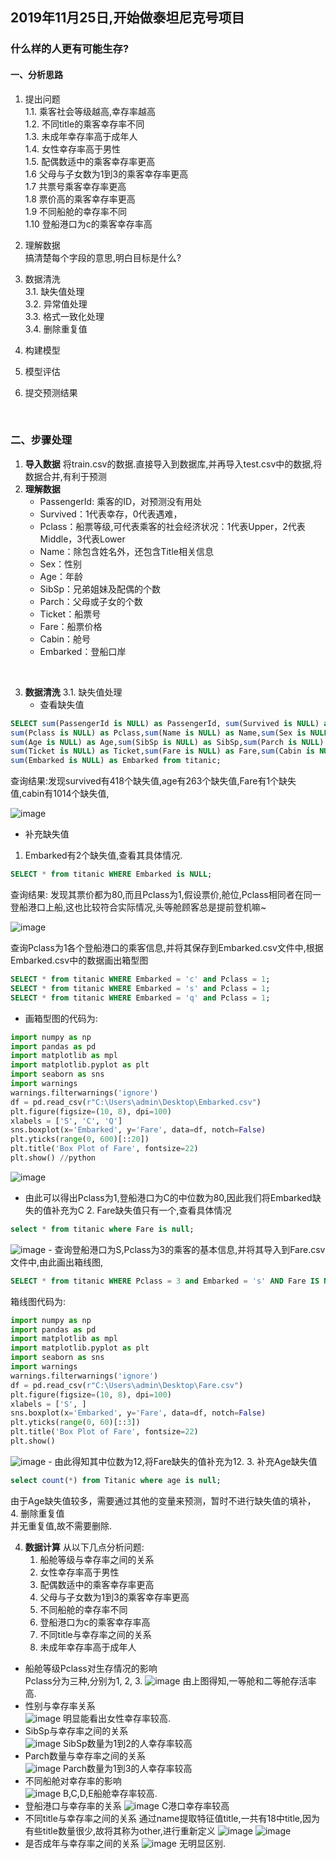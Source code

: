 ## 2019年11月25日,开始做泰坦尼克号项目
### 什么样的人更有可能生存?
#### 一、分析思路
1. 提出问题  
    1.1. 乘客社会等级越高,幸存率越高  
    1.2. 不同title的乘客幸存率不同  
    1.3. 未成年幸存率高于成年人  
    1.4. 女性幸存率高于男性  
    1.5. 配偶数适中的乘客幸存率更高  
    1.6 父母与子女数为1到3的乘客幸存率更高  
    1.7 共票号乘客幸存率更高  
    1.8 票价高的乘客幸存率更高  
    1.9 不同船舱的幸存率不同  
    1.10 登船港口为c的乘客幸存率高  

2. 理解数据  
    搞清楚每个字段的意思,明白目标是什么?

3.  数据清洗  
  3.1. 缺失值处理  
  3.2. 异常值处理  
  3.3. 格式一致化处理  
  3.4. 删除重复值  

4.  构建模型

5. 模型评估

6. 提交预测结果

</br>


### 二、步骤处理
1. **导入数据**
    将train.csv的数据.直接导入到数据库,并再导入test.csv中的数据,将数据合并,有利于预测
2. **理解数据**
    - PassengerId: 乘客的ID，对预测没有用处
    - Survived：1代表幸存，0代表遇难，
    - Pclass：船票等级,可代表乘客的社会经济状况：1代表Upper，2代表Middle，3代表Lower
    - Name：除包含姓名外，还包含Title相关信息
    - Sex：性别
    - Age：年龄
    - SibSp：兄弟姐妹及配偶的个数
    - Parch：父母或子女的个数
    - Ticket：船票号
    - Fare：船票价格
    - Cabin：舱号
    - Embarked：登船口岸

</br>

3. **数据清洗**
    3.1. 缺失值处理
    - 查看缺失值
``` SQL
SELECT sum(PassengerId is NULL) as PassengerId, sum(Survived is NULL) as Survived,
sum(Pclass is NULL) as Pclass,sum(Name is NULL) as Name,sum(Sex is NULL) as Sex,
sum(Age is NULL) as Age,sum(SibSp is NULL) as SibSp,sum(Parch is NULL) as Parch,
sum(Ticket is NULL) as Ticket,sum(Fare is NULL) as Fare,sum(Cabin is NULL) as Cabin,
sum(Embarked is NULL) as Embarked from titanic;
```

  查询结果:发现survived有418个缺失值,age有263个缺失值,Fare有1个缺失值,cabin有1014个缺失值,

![image](https://github.com/slackliu/data_analysis/blob/master/%E6%95%B0%E6%8D%AE%E5%88%86%E6%9E%90%E9%A1%B9%E7%9B%AE/kaggle/%E6%B3%B0%E5%9D%A6%E5%B0%BC%E5%85%8B%E5%8F%B7%E9%A2%84%E6%B5%8B/images/sql_chaxunqueshizhi.png)
   - 补充缺失值
   1. Embarked有2个缺失值,查看其具体情况.
``` SQL
SELECT * from titanic WHERE Embarked is NULL;
```
查询结果: 发现其票价都为80,而且Pclass为1,假设票价,舱位,Pclass相同者在同一登船港口上船,这也比较符合实际情况,头等舱顾客总是提前登机嘛~

![image](https://github.com/slackliu/data_analysis/blob/master/%E6%95%B0%E6%8D%AE%E5%88%86%E6%9E%90%E9%A1%B9%E7%9B%AE/kaggle/%E6%B3%B0%E5%9D%A6%E5%B0%BC%E5%85%8B%E5%8F%B7%E9%A2%84%E6%B5%8B/images/SQL_embarked_%E7%BC%BA%E5%A4%B1%E5%80%BC%E6%83%85%E5%86%B5.png)

查询Pclass为1各个登船港口的乘客信息,并将其保存到Embarked.csv文件中,根据Embarked.csv中的数据画出箱型图

``` SQL
SELECT * from titanic WHERE Embarked = 'c' and Pclass = 1;
SELECT * from titanic WHERE Embarked = 's' and Pclass = 1;
SELECT * from titanic WHERE Embarked = 'q' and Pclass = 1;
```

  - 画箱型图的代码为:

```python
import numpy as np
import pandas as pd
import matplotlib as mpl
import matplotlib.pyplot as plt
import seaborn as sns
import warnings
warnings.filterwarnings('ignore')
df = pd.read_csv(r"C:\Users\admin\Desktop\Embarked.csv")
plt.figure(figsize=(10, 8), dpi=100)
xlabels = ['S', 'C', 'Q']
sns.boxplot(x='Embarked', y='Fare', data=df, notch=False)
plt.yticks(range(0, 600)[::20])
plt.title('Box Plot of Fare', fontsize=22)
plt.show() //python
```

![image](https://github.com/slackliu/data_analysis/blob/master/%E6%95%B0%E6%8D%AE%E5%88%86%E6%9E%90%E9%A1%B9%E7%9B%AE/kaggle/%E6%B3%B0%E5%9D%A6%E5%B0%BC%E5%85%8B%E5%8F%B7%E9%A2%84%E6%B5%8B/images/Fare%E7%AE%B1%E5%9E%8B%E5%9B%BE.png)

  - 由此可以得出Pclass为1,登船港口为C的中位数为80,因此我们将Embarked缺失的值补充为C
     2. Fare缺失值只有一个,查看具体情况
``` SQL
select * from titanic where Fare is null;
```
![image](https://github.com/slackliu/data_analysis/blob/master/%E6%95%B0%E6%8D%AE%E5%88%86%E6%9E%90%E9%A1%B9%E7%9B%AE/kaggle/%E6%B3%B0%E5%9D%A6%E5%B0%BC%E5%85%8B%E5%8F%B7%E9%A2%84%E6%B5%8B/images/Fare%E7%BC%BA%E5%A4%B1%E5%85%B7%E4%BD%93%E6%83%85%E5%86%B5.png)
    - 查询登船港口为S,Pclass为3的乘客的基本信息,并将其导入到Fare.csv文件中,由此画出箱线图,
``` SQL
SELECT * from titanic WHERE Pclass = 3 and Embarked = 's' AND Fare IS NOT NULL;
```
箱线图代码为:
```python
import numpy as np
import pandas as pd
import matplotlib as mpl
import matplotlib.pyplot as plt
import seaborn as sns
import warnings
warnings.filterwarnings('ignore')
df = pd.read_csv(r"C:\Users\admin\Desktop\Fare.csv")
plt.figure(figsize=(10, 8), dpi=100)
xlabels = ['S', ]
sns.boxplot(x='Embarked', y='Fare', data=df, notch=False)
plt.yticks(range(0, 60)[::3])
plt.title('Box Plot of Fare', fontsize=22)
plt.show()
```
 ![image](https://github.com/slackliu/data_analysis/blob/master/%E6%95%B0%E6%8D%AE%E5%88%86%E6%9E%90%E9%A1%B9%E7%9B%AE/kaggle/%E6%B3%B0%E5%9D%A6%E5%B0%BC%E5%85%8B%E5%8F%B7%E9%A2%84%E6%B5%8B/images/Fare%E5%88%86%E5%B8%83%E7%AE%B1%E7%BA%BF%E5%9B%BE.png)
    - 由此得知其中位数为12,将Fare缺失的值补充为12.
      3. 补充Age缺失值
``` SQL
select count(*) from Titanic where age is null;
```
   由于Age缺失值较多，需要通过其他的变量来预测，暂时不进行缺失值的填补，
      4. 删除重复值  
      并无重复值,故不需要删除.

4. **数据计算**
    从以下几点分析问题:
    1. 船舱等级与幸存率之间的关系
    2. 女性幸存率高于男性
    3. 配偶数适中的乘客幸存率更高
    4. 父母与子女数为1到3的乘客幸存率更高
    5. 不同船舱的幸存率不同
    6. 登船港口为c的乘客幸存率高
    7. 不同title与幸存率之间的关系
    8. 未成年幸存率高于成年人
* 船舱等级Pclass对生存情况的影响  
Pclass分为三种,分别为1, 2, 3.
![image](https://github.com/slackliu/data_analysis/blob/master/%E6%95%B0%E6%8D%AE%E5%88%86%E6%9E%90%E9%A1%B9%E7%9B%AE/kaggle/%E6%B3%B0%E5%9D%A6%E5%B0%BC%E5%85%8B%E5%8F%B7%E9%A2%84%E6%B5%8B/images/Pclass%E5%AD%98%E6%B4%BB%E6%83%85%E5%86%B5.png)
由上图得知,一等舱和二等舱存活率高.  
* 性别与幸存率关系  
![image](https://github.com/slackliu/data_analysis/blob/master/%E6%95%B0%E6%8D%AE%E5%88%86%E6%9E%90%E9%A1%B9%E7%9B%AE/kaggle/%E6%B3%B0%E5%9D%A6%E5%B0%BC%E5%85%8B%E5%8F%B7%E9%A2%84%E6%B5%8B/images/sex%E5%AD%98%E6%B4%BB%E6%83%85%E5%86%B5.png)
明显能看出女性幸存率较高.    
* SibSp与幸存率之间的关系  
![image](https://github.com/slackliu/data_analysis/blob/master/%E6%95%B0%E6%8D%AE%E5%88%86%E6%9E%90%E9%A1%B9%E7%9B%AE/kaggle/%E6%B3%B0%E5%9D%A6%E5%B0%BC%E5%85%8B%E5%8F%B7%E9%A2%84%E6%B5%8B/images/SibSp%E5%AD%98%E6%B4%BB%E6%83%85%E5%86%B5.png)
SibSp数量为1到2的人幸存率较高    
* Parch数量与幸存率之间的关系  
![image](https://github.com/slackliu/data_analysis/blob/master/%E6%95%B0%E6%8D%AE%E5%88%86%E6%9E%90%E9%A1%B9%E7%9B%AE/kaggle/%E6%B3%B0%E5%9D%A6%E5%B0%BC%E5%85%8B%E5%8F%B7%E9%A2%84%E6%B5%8B/images/Parch%E5%AD%98%E6%B4%BB%E6%83%85%E5%86%B5.png)
Parch数量为1到3的人幸存率较高    
* 不同船舱对幸存率的影响  
![image](https://github.com/slackliu/data_analysis/blob/master/%E6%95%B0%E6%8D%AE%E5%88%86%E6%9E%90%E9%A1%B9%E7%9B%AE/kaggle/%E6%B3%B0%E5%9D%A6%E5%B0%BC%E5%85%8B%E5%8F%B7%E9%A2%84%E6%B5%8B/images/Cabin_%E4%B8%8D%E5%90%8C%E8%88%B9%E8%88%B1%E5%AD%98%E6%B4%BB%E6%83%85%E5%86%B5.png)
B,C,D,E船舱幸存率较高.   
* 登船港口与幸存率的关系
![image](https://github.com/slackliu/data_analysis/blob/master/%E6%95%B0%E6%8D%AE%E5%88%86%E6%9E%90%E9%A1%B9%E7%9B%AE/kaggle/%E6%B3%B0%E5%9D%A6%E5%B0%BC%E5%85%8B%E5%8F%B7%E9%A2%84%E6%B5%8B/images/Embarked%E5%AD%98%E6%B4%BB%E6%83%85%E5%86%B5.png)
C港口幸存率较高   
* 不同title与幸存率之间的关系
通过name提取特征值title,一共有18中title,因为有些title数量很少,故将其称为other,进行重新定义
![image](https://github.com/slackliu/data_analysis/blob/master/%E6%95%B0%E6%8D%AE%E5%88%86%E6%9E%90%E9%A1%B9%E7%9B%AE/kaggle/%E6%B3%B0%E5%9D%A6%E5%B0%BC%E5%85%8B%E5%8F%B7%E9%A2%84%E6%B5%8B/images/title%E8%AE%A1%E6%95%B0.png)
![image](https://github.com/slackliu/data_analysis/blob/master/%E6%95%B0%E6%8D%AE%E5%88%86%E6%9E%90%E9%A1%B9%E7%9B%AE/kaggle/%E6%B3%B0%E5%9D%A6%E5%B0%BC%E5%85%8B%E5%8F%B7%E9%A2%84%E6%B5%8B/images/title%E5%AD%98%E6%B4%BB%E6%83%85%E5%86%B5.png)
* 是否成年与幸存率之间的关系
![image](https://github.com/slackliu/data_analysis/blob/master/%E6%95%B0%E6%8D%AE%E5%88%86%E6%9E%90%E9%A1%B9%E7%9B%AE/kaggle/%E6%B3%B0%E5%9D%A6%E5%B0%BC%E5%85%8B%E5%8F%B7%E9%A2%84%E6%B5%8B/images/%E6%98%AF%E5%90%A6%E6%88%90%E5%B9%B4%E5%AD%98%E6%B4%BB%E6%83%85%E5%86%B5.png)
无明显区别.
